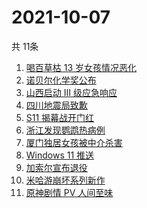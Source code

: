 # 2021-10-07
  共 11条

  <!-- BEGIN -->
  <!-- 最后更新时间:Thu Oct 07 2021 07:10:40 GMT+0000 (Coordinated Universal Time) -->
  1. [喝百草枯 13 岁女孩情况恶化](https://www.zhihu.com/search?q=百草枯)
1. [诺贝尔化学奖公布](https://www.zhihu.com/search?q=诺贝尔化学奖)
1. [山西启动 Ⅲ 级应急响应](https://www.zhihu.com/search?q=山西)
1. [四川地震局致歉](https://www.zhihu.com/search?q=四川地震)
1. [S11 揭幕战开门红](https://www.zhihu.com/search?q=lng)
1. [浙江发现鹦鹉热病例](https://www.zhihu.com/search?q=鹦鹉热)
1. [厦门独居女孩被中介杀害 ](https://www.zhihu.com/search?q=独居女孩被杀)
1. [Windows 11 推送](https://www.zhihu.com/search?q=Windows11)
1. [加索尔宣布退役](https://www.zhihu.com/search?q=加索尔)
1. [米哈游崩坏系列新作](https://www.zhihu.com/search?q=崩坏：星穹铁道)
1. [原神剧情 PV 人间至味](https://www.zhihu.com/search?q=原神)
  <!-- END -->
  